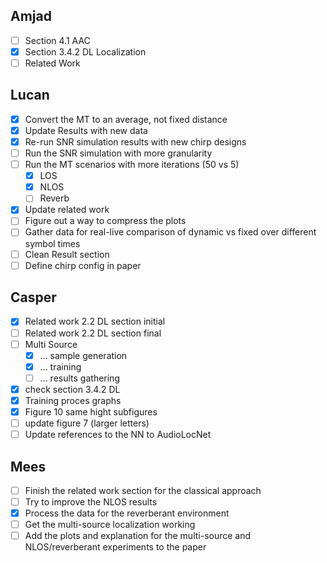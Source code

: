 ## Amjad
- [ ] Section 4.1 AAC 
- [x] Section 3.4.2 DL Localization 
- [ ] Related Work

## Lucan
- [x] Convert the MT to an average, not fixed distance
- [x] Update Results with new data
- [x] Re-run SNR simulation results with new chirp designs
- [ ] Run the SNR simulation with more granularity
- [ ] Run the MT scenarios with more iterations (50 vs 5)
  - [x] LOS
  - [x] NLOS
  - [ ] Reverb
- [x] Update related work
- [ ] Figure out a way to compress the plots
- [ ] Gather data for real-live comparison of dynamic vs fixed over different symbol times
- [ ] Clean Result section
- [ ] Define chirp config in paper

## Casper
- [x] Related work 2.2 DL section initial
- [ ] Related work 2.2 DL section final
- [ ] Multi Source
  - [x] ... sample generation
  - [x] ... training
  - [ ] ... results gathering
- [x] check section 3.4.2 DL
- [x] Training proces graphs
- [x] Figure 10 same hight subfigures
- [ ] update figure 7 (larger letters)
- [ ] Update references to the NN to AudioLocNet

## Mees
- [ ] Finish the related work section for the classical approach
- [ ] Try to improve the NLOS results
- [x] Process the data for the reverberant environment
- [ ] Get the multi-source localization working
- [ ] Add the plots and explanation for the multi-source and NLOS/reverberant experiments to the paper

